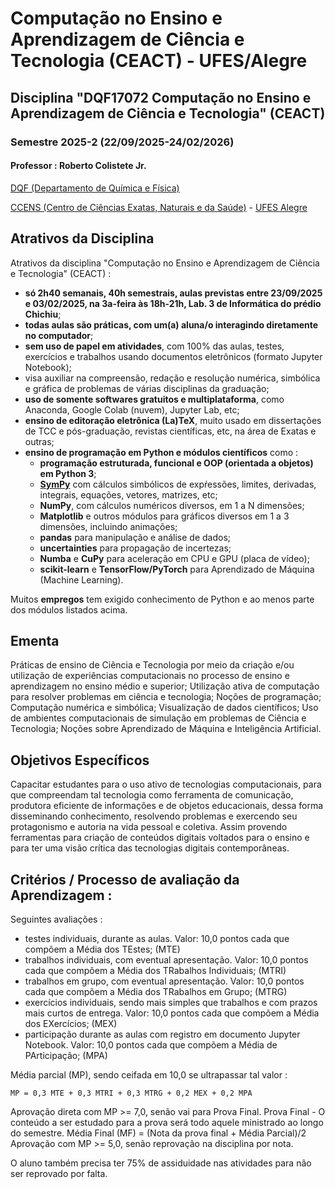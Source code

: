 # Computação no Ensino e Aprendizagem de Ciência e Tecnologia (CEACT) - UFES/Alegre

## Disciplina "DQF17072 Computação no Ensino e Aprendizagem de Ciência e Tecnologia" (CEACT)

### Semestre 2025-2 (22/09/2025-24/02/2026)

#### Professor : Roberto Colistete Jr.

[DQF (Departamento de Química e Física)](http://alegre.ufes.br/ccens/departamento-de-quimica-e-fisica)

[CCENS (Centro de Ciências Exatas, Naturais e da Saúde)](https://alegre.ufes.br/ccens/direcao) - [UFES Alegre](http://alegre.ufes.br/)

## Atrativos da Disciplina

Atrativos da disciplina "Computação no Ensino e Aprendizagem de Ciência e Tecnologia" (CEACT) :
- **só 2h40 semanais, 40h semestrais, aulas previstas entre 23/09/2025 e 03/02/2025, na 3a-feira às 18h-21h, Lab. 3 de Informática do prédio Chichiu**;
- **todas aulas são práticas, com um(a) aluna/o interagindo diretamente no computador**;
- **sem uso de papel em atividades**, com 100% das aulas, testes, exercícios e trabalhos usando documentos eletrônicos (formato Jupyter Notebook);
- visa auxiliar na compreensão, redação e resolução numérica, simbólica e gráfica de problemas de várias disciplinas da graduação;
- **uso de somente softwares gratuitos e multiplataforma**, como Anaconda, Google Colab (nuvem), Jupyter Lab, etc;
- **ensino de editoração eletrônica (La)TeX**, muito usado em dissertações de TCC e pós-graduação, revistas científicas, etc, na área de Exatas e outras;
- **ensino de programação em Python e módulos científicos** como :
   * **programação estruturada, funcional e OOP (orientada a objetos) em Python 3**;
   * **[SymPy](https://www.sympy.org/)** com cálculos simbólicos de expŕessões, limites, derivadas, integrais, equações, vetores, matrizes, etc;
   * **NumPy**, com cálculos numéricos diversos, em 1 a N dimensões;
   * **Matplotlib** e outros módulos para gráficos diversos em 1 a 3 dimensões, incluindo animações;
   * **pandas** para manipulação e análise de dados;
   * **uncertainties** para propagação de incertezas;
   * **Numba** e **CuPy** para aceleração em CPU e GPU (placa de vídeo);
   * **scikit-learn** e **TensorFlow/PyTorch** para Aprendizado de Máquina (Machine Learning).

Muitos **empregos** tem exigido conhecimento de Python e ao menos parte dos módulos listados acima.

## Ementa

Práticas de ensino de Ciência e Tecnologia por meio da criação e/ou utilização de experiências computacionais no processo de ensino e aprendizagem no ensino médio e superior; Utilização ativa de computação para resolver problemas em ciência e tecnologia; Noções de programação; Computação numérica e simbólica; Visualização de dados científicos; Uso de ambientes computacionais de simulação em problemas de Ciência e Tecnologia; Noções sobre Aprendizado de Máquina e Inteligência Artificial.

## Objetivos Específicos

Capacitar estudantes para o uso ativo de tecnologias computacionais, para que compreendam tal tecnologia como ferramenta de comunicação, produtora eficiente de informações e de objetos educacionais, dessa forma disseminando conhecimento, resolvendo problemas e exercendo seu protagonismo e autoria na vida pessoal e coletiva. Assim provendo ferramentas para criação de conteúdos digitais voltados para o ensino e para ter uma visão crítica das tecnologias digitais contemporâneas.

## Critérios / Processo de avaliação da Aprendizagem :

Seguintes avaliações :
- testes individuais, durante as aulas. Valor: 10,0 pontos cada que compõem a Média dos TEstes; (MTE)
- trabalhos individuais, com eventual apresentação. Valor: 10,0 pontos cada que compõem a Média dos TRabalhos Individuais; (MTRI)
- trabalhos em grupo, com eventual apresentação. Valor: 10,0 pontos cada que compõem a Média dos TRabalhos em Grupo; (MTRG)
- exercícios individuais, sendo mais simples que trabalhos e com prazos mais curtos de entrega. Valor: 10,0 pontos cada que compõem a Média dos EXercícios; (MEX)
- participação durante as aulas com registro em documento Jupyter Notebook. Valor: 10,0 pontos cada que compõem a Média de PArticipação; (MPA)

Média parcial (MP), sendo ceifada em 10,0 se ultrapassar tal valor :
```
MP = 0,3 MTE + 0,3 MTRI + 0,3 MTRG + 0,2 MEX + 0,2 MPA
```
Aprovação direta com MP >= 7,0, senão vai para Prova Final.
Prova Final - O conteúdo a ser estudado para a prova será todo aquele ministrado ao longo do semestre.
Média Final (MF) = (Nota da prova final + Média Parcial)/2
Aprovação com MP >= 5,0, senão reprovação na disciplina por nota.

O aluno também precisa ter 75% de assiduidade nas atividades para não ser reprovado por falta.
